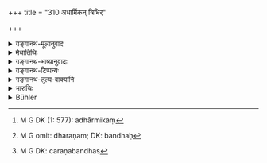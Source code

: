 +++
title = "310 अधार्मिकन् त्रिभिर्"

+++

<details><summary>गङ्गानथ-मूलानुवादः</summary>

He shall carefully suppress the unrighteous by three modes (of restraint)—by imprisonment, by enchaining and by various forms of ‘immolation.’—(310)
</details>

<details><summary>मेधातिथिः</summary>

अर्थवादैर् दृढीकृत्य निग्रहविधिम् इदानीं प्रस्तौति । **अधार्मिकः**[^३१९] प्रकरणाच् चौरः । तं **त्रिभिर्** नियमनप्रकारैर् **निगृह्णीयान्** नियच्छेत् । **न्यायो** नियामकः । **निरोधनं** राजदुर्गे बन्धनागारे धरणम्[^३२०] । **बन्धस्**[^३२१] तत्रैव रज्जुनिगडादिभिर् अस्वातन्त्र्योत्पादनम् । **विविधो वधस्** ताडनाद् आरभ्य शरीरनाशनात् प्राणत्यागपर्यन्तः । निर्देशाद् एव त्रित्वे लब्धे **त्रिभिर्** इति वचनम् अन्येषाम् अपि नियमनप्रकाराणां परिग्रहणार्थम् । तेन तप्ततैलसेकादयो ऽपि परिगृहीता भवन्ति ॥ ८.३१० ॥


[^३२१]:
     M G DK: caraṇabandhas


[^३२०]:
     M G omit: dharaṇam; DK: bandhaḥ


[^३१९]:
     M G DK (1: 577): adhārmikaṃ



## ०४
</details>

<details><summary>गङ्गानथ-भाष्यानुवादः</summary>

Having duly emphasised, by means of valedictory declarations, the duty of restraining thieves, the text proceeds to lay down the law regarding punishments.

‘*The unrighteous*’—stands, in this context, for the *thief*; him the king shall ‘*suppress*’—keep in cheek—‘*by three modes of restraint*,’— the term ‘*nyāy*? (*nyāya*?)’ being used in the literal sense of ‘restraint.’

‘*Imprisonment*,’—confinement in the royal fort, or in the prison-house.

‘*Enchaining*’— keeping in the prison-house, but in chains. ‘*Various forms of immolation*,’—*i.e*., beginning from *beating* and ending with actual *death* caused by the killing of the body.

That the methods of restraint are *three* would have been clear from the enumeration itself; hence the addition of the epithet ‘*three*’ is to be taken as serving the purpose of indicating that there are other methods of restraint also; such as the pouring of heated oil and so forth.—(310)
</details>

<details><summary>गङ्गानथ-टिप्पन्यः</summary>

This verse is quoted in *Vivādaratnākara* (p. 630), which adds the following notes:—‘*Adhārmikam*’ means, from the context, the thief,—‘*nyāyaiḥ*’, restraints, checks,—‘*nirodhana*’, throwing into prison,—‘*bandha*’, restricting freedom by means of chains and so forth, —‘*vividhena vadhena*’, in the form of *beating* and the like.
</details>

<details><summary>गङ्गानथ-तुल्य-वाक्यानि</summary>

**(verses 8.310-311)**

*Nārada* (Theft, 61).—‘Let the King practise the duties of his office,
and follow the rule of inflicting punishments, faithful to the tenets of the sacred law. Let him accordingly, as governor, destroy the evil-doers, after having traced them by the application of cunning stratagems and arrested them.’

*Bṛhaspati* (27.4 *et seq*.).—‘When he has discovered an offender, the
King shall inflict one of the various kinds of punishments on him,
*viz*., gentle admonition, harsh reproof, corporal punishment, or one of
the four gradations of fines; he shall inflict gentle admonition when the offence is very light; harsh reproof, for a crime of the first degree; a fine for crime of the middle degree, and arrest in the case of high treason. Banishment also may be resorted to by the King.’
</details>

<details><summary>भारुचिः</summary>

ताडनादिना यथापराधम् । यो यथापराध्यति, तं तथापराधानुरूपेण दण्डेन योजयेद् अरागद्वेषो धर्मतुलाम् आश्रित्य । कस्य पुनर् हेतोः । येन — ॥ ८.३०९ ॥
</details>

<details><summary>Bühler</summary>

310	Let him carefully restrain the wicked by three methods,- by imprisonment by putting them in fetters, and by various (kinds of) corporal punishments.
</details>

